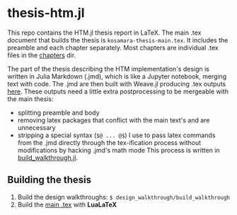 # thesis-htm.jl

This repo contains the HTM.jl thesis report in LaTeX.
The main .tex document that builds the thesis is `kosamara-thesis-main.tex`.
It includes the preamble and each chapter separately.
Most chapters are individual .tex files in the [chapters](chapters/) dir.

The part of the thesis describing the HTM implementation's design is written in Julia Markdown (.jmd),
which is like a Jupyter notebook, merging text with code.
The .jmd are then built with Weave.jl producing .tex outputs [here](design_walkthrough/build/).
These outputs need a little extra postprocessing to be mergeable with the main thesis:
- splitting preamble and body
- removing latex packages that conflict with the main text's and are unnecessary
- stripping a special syntax (`$@ ... @$`) I use to pass latex commands from the .jmd directly through the tex-ification process without modifications by hacking .jmd's math mode
This process is written in [build_walkthrough.jl](design_walkthrough/build_walkthrough.jl).

## Building the thesis

1. Build the design walkthroughs: `$ design_walkthrough/build_walkthrough`
1. Build the [main .tex](kosamara-thesis-main.tex) with **LuaLaTeX**

